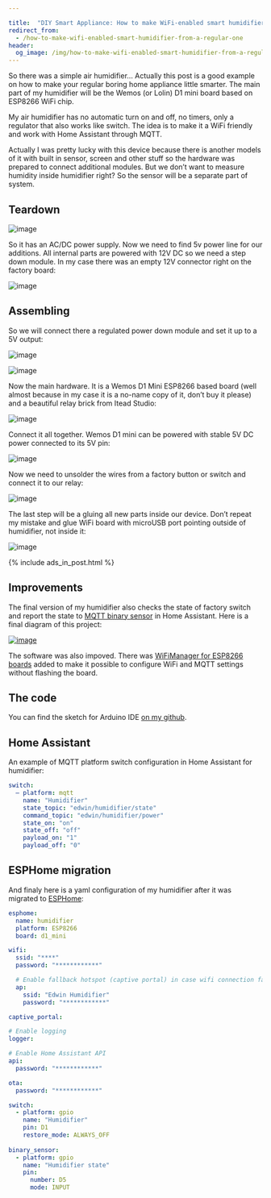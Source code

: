 ```yaml
---

title:  "DIY Smart Appliance: How to make WiFi-enabled smart humidifier from a regular one"
redirect_from:
  - /how-to-make-wifi-enabled-smart-humidifier-from-a-regular-one
header:
  og_image: /img/how-to-make-wifi-enabled-smart-humidifier-from-a-regular-one/001.jpg
---
```

So there was a simple air humidifier… Actually this post is a good example on how to make your regular boring home appliance little smarter. The main part of my humidifier will be the Wemos (or Lolin) D1 mini board based on ESP8266 WiFi chip.

My air humidifier has no automatic turn on and off, no timers, only a regulator that also works like switch. The idea is to make it a WiFi friendly and work with Home Assistant through MQTT.

Actually I was pretty lucky with this device because there is another models of it with built in sensor, screen and other stuff so the hardware was prepared to connect additional modules. But we don’t want to measure humidity inside humidifier right? So the sensor will be a separate part of system.

## Teardown
![image](/img/how-to-make-wifi-enabled-smart-humidifier-from-a-regular-one/001.jpg)

So it has an AC/DC power supply. Now we need to find 5v power line for our additions. All internal parts are powered with 12V DC so we need a step down module. In my case there was an empty 12V connector right on the factory board:

![image](/img/how-to-make-wifi-enabled-smart-humidifier-from-a-regular-one/IMG_20180809_225854719_LL-1024x768.jpg)

## Assembling
So we will connect there a regulated power down module and set it up to a 5V output:

![image](/img/how-to-make-wifi-enabled-smart-humidifier-from-a-regular-one/IMG_20180809_232228916-1024x768.jpg)

![image](/img/how-to-make-wifi-enabled-smart-humidifier-from-a-regular-one/IMG_20180809_232152411_LL-1024x768.jpg)

Now the main hardware. It is a Wemos D1 Mini ESP8266 based board (well almost because in my case it is a no-name copy of it, don’t buy it please) and a beautiful relay brick from Itead Studio:

![image](/img/how-to-make-wifi-enabled-smart-humidifier-from-a-regular-one/IMG_20180809_232324992-1024x768.jpg)

Connect it all together. Wemos D1 mini can be powered with stable 5V DC power connected to its 5V pin:

![image](/img/how-to-make-wifi-enabled-smart-humidifier-from-a-regular-one/IMG_20180809_232936237_LL-1024x905.jpg)

Now we need to unsolder the wires from a factory button or switch and connect it to our relay:

![image](/img/how-to-make-wifi-enabled-smart-humidifier-from-a-regular-one/IMG_20180809_234139616-1024x768.jpg)

The last step will be a gluing all new parts inside our device. Don’t repeat my mistake and glue WiFi board with microUSB port pointing outside of humidifier, not inside it:

![image](/img/how-to-make-wifi-enabled-smart-humidifier-from-a-regular-one/IMG_20180809_235904921-1024x768.jpg)

{% include ads_in_post.html %}

## Improvements

The final version of  my humidifier also checks the state of factory switch and report the state to [MQTT binary sensor](https://www.home-assistant.io/integrations/binary_sensor.mqtt/) in Home Assistant.  Here is a final diagram of this project:

[![image](/img/how-to-make-wifi-enabled-smart-humidifier-from-a-regular-one/humidifier_mqtt.png)](/img/how-to-make-wifi-enabled-smart-humidifier-from-a-regular-one/humidifier_mqtt.png)

The software was also impoved. There was [WiFiManager for ESP8266 boards](https://github.com/tzapu/WiFiManager) added to make it possible to configure WiFi and MQTT settings without flashing the board.

## The code

You can find the sketch for Arduino IDE [on my github](https://github.com/estevez-dev/edwin-home/tree/master/devices/humidifier_mqtt).

## Home Assistant

An example of MQTT platform switch configuration in Home Assistant for humidifier:

```yaml
switch:
  – platform: mqtt
    name: "Humidifier"
    state_topic: "edwin/humidifier/state"
    command_topic: "edwin/humidifier/power"
    state_on: "on"
    state_off: "off"
    payload_on: "1"
    payload_off: "0"
```

## ESPHome migration

And finaly here is a yaml configuration of my humidifier after it was migrated to [ESPHome](https://esphome.io/):

```yaml
esphome:
  name: humidifier
  platform: ESP8266
  board: d1_mini

wifi:
  ssid: "****"
  password: "************"

  # Enable fallback hotspot (captive portal) in case wifi connection fails
  ap:
    ssid: "Edwin Humidifier"
    password: "************"

captive_portal:

# Enable logging
logger:

# Enable Home Assistant API
api:
  password: "************"

ota:
  password: "************"

switch:
  - platform: gpio
    name: "Humidifier"
    pin: D1
    restore_mode: ALWAYS_OFF
    
binary_sensor:
  - platform: gpio
    name: "Humidifier state"
    pin:
      number: D5
      mode: INPUT
```
